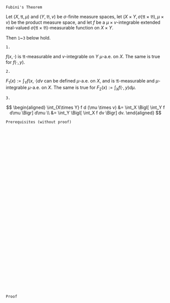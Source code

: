 ```
Fubini's Theorem
```

Let $(X, \mathfrak{A}, \mu)$ and $(Y, \mathfrak{B}, v)$ be $\sigma$-finite measure spaces,
let $(X\times Y, \sigma(\mathfrak{A} \times \mathfrak{B}), \mu\times v)$ be the product measure space,
and let $f$ be a $\mu \times v$-integrable extended real-valued $\sigma(\mathfrak{A} \times \mathfrak{B})$-measurable function on $X\times Y$.

Then `1`~`3` below hold.

`1.`

$f(x,\cdot)$ is $\mathfrak{A}$-measurable and $v$-integrable on $Y$ $\mu$-a.e. on $X$.
The same is true for $f(\cdot, y)$.

`2.`

$F_1(x):=\int_Y f(x, \cdot) d v$ can be defined $\mu$-a.e. on $X$, and is $\mathfrak{A}$-measurable and $\mu$-integrable $\mu$-a.e. on $X$.
The same is true for $F_2(x):=\int_X f(\cdot, y) d \mu$.

`3.`

$$
\begin{aligned}
\int_{X\times Y} f d (\mu \times v)
&= \int_X \Bigl[ \int_Y f d\mu \Bigr] d\mu \\
&= \int_Y \Bigl[ \int_X f dv \Bigr] dv.
\end{aligned}
$$

```
Prerequisites (without proof)
```



<br>
<br>
<br>
<br>
<br>
<br>
<br>
<br>
<br>
<br>
<br>
<br>
<br>
<br>
<br>
<br>
<br>
<br>
<br>
<br>
<br>
<br>
<br>
<br>
<br>
<br>
<br>
<br>
<br>
<br>


```
Proof
```
